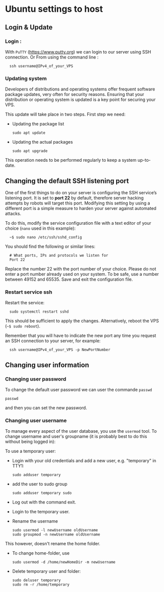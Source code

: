 # Ubuntu settings to host

## Login & Update

### Login :

With `PuTTY` (https://www.putty.org) we can login to our server using SSH connection. 
Or From using the command line :

      ssh username@IPv4_of_your_VPS

### Updating system

Developers of distributions and operating systems offer frequent software package updates, very often for security reasons. Ensuring that your distribution or operating system is updated is a key point for securing your VPS.

This update will take place in two steps.
First step we need:

* Updating the package list

      sudo apt update

* Updating the actual packages

      sudo apt upgrade

This operation needs to be performed regularly to keep a system up-to-date.

## Changing the default SSH listening port

One of the first things to do on your server is configuring the SSH service’s listening port. It is set to **port 22** by default, therefore server hacking attempts by robots will target this port. Modifying this setting by using a different port is a simple measure to harden your server against automated attacks.

To do this, modify the service configuration file with a text editor of your choice (`nano` used in this example):

      ~$ sudo nano /etc/ssh/sshd_config

You should find the following or similar lines:

      # What ports, IPs and protocols we listen for
      Port 22

Replace the number 22 with the port number of your choice. Please do not enter a port number already used on your system. To be safe, use a number between 49152 and 65535.
Save and exit the configuration file.
### Restart service ssh

Restart the service:

      sudo systemctl restart sshd

This should be sufficient to apply the changes. Alternatively, reboot the VPS (`~$ sudo reboot`).

Remember that you will have to indicate the new port any time you request an SSH connection to your server, for example:

      ssh username@IPv4_of_your_VPS -p NewPortNumber

## Changing user information

### Changing user password

To change the default user password we can user the commande `passwd`

    passwd

and then you can set the new password.

### Changing user username

To manage every aspect of the user database, you use the `usermod` tool.
To change username and user's groupname (it is probably best to do this without being logged in):

To use a temporary user:

* Login with your old credentials and add a new user, e.g. "temporary" in TTY1:

      sudo adduser temporary

* add the user to sudo group

      sudo adduser temporary sudo

* Log out with the command exit.

* Login to the temporary user.

* Rename the username

      sudo usermod -l newUsername oldUsername
      sudo groupmod -n newUsername oldUsername

This however, doesn't rename the home folder.

* To change home-folder, use

      sudo usermod -d /home/newHomeDir -m newUsername

* Delete temporary user and folder:

      sudo deluser temporary
      sudo rm -r /home/temporary